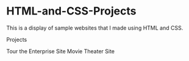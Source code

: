 # HTML-and-CSS-Projects
This is a display of sample websites that I made using HTML and CSS. 

Projects 

Tour the Enterprise Site
Movie Theater Site
